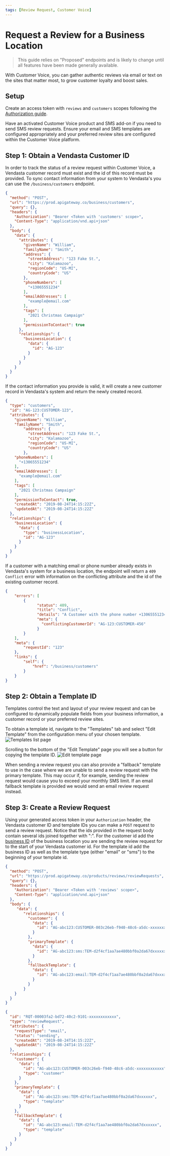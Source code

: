 ```yaml
---
tags: [Review Request, Customer Voice]
---
```

# Request a Review for a Business Location

> This guide relies on "Proposed" endpoints and is likely to change until all features have been made generally available.

With Customer Voice, you can gather authentic reviews via email or text on the sites that matter most, to grow customer loyalty and boost sales.

## Setup
Create an access token with `reviews` and `customers` scopes following the [Authorization guide](../../Authorization/Authorization.md).

Have an activated Customer Voice product and SMS add-on if you need to send SMS review requests. Ensure your email and SMS templates are configured appropriately and your preferred review sites are configured within the Customer Voice platform.

## Step 1: Obtain a Vendasta Customer ID
In order to track the status of a review request within Customer Voice, a Vendasta customer record must exist and the id of this record must be provided. To sync contact information from your system to Vendasta's you can use the `/business/customers` endpoint.
<!--
type: tab
title: Request
-->
``` json http
{
  "method": "POST",
  "url": "https://prod.apigateway.co/business/customers",
  "query": {},
  "headers": {
    "Authorization": "Bearer <Token with 'customers' scope>",
    "Content-Type": "application/vnd.api+json"
  },
  "body": {
    "data": {
      "attributes": {
        "givenName": "William",
        "familyName": "Smith",
        "address": {
          "streetAddress": "123 Fake St.",
          "city": "Kalamazoo",
          "regionCode": "US-MI",
          "countryCode": "US"
        },
        "phoneNumbers": [
          "+13065551234"
        ],
        "emailAddresses": [
          "example@email.com"
        ],
        "tags": [
          "2021 Christmas Campaign"
        ],
        "permissionToContact": true
      },
      "relationships": {
        "businessLocation": {
          "data": {
            "id": "AG-123"
          }
        }
      }
    }
  }
}
```
<!--
type: tab
title: Customer Created Response
-->
If the contact information you provide is valid, it will create a new customer record in Vendasta's system and return the newly created record.
```json
{
  "type": "customers",
  "id": "AG-123:CUSTOMER-123",
  "attributes": {
    "givenName": "William",
    "familyName": "Smith",
        "address": {
          "streetAddress": "123 Fake St.",
          "city": "Kalamazoo",
          "regionCode": "US-MI",
          "countryCode": "US"
        },
    "phoneNumbers": [
      "+13065551234"
    ],
    "emailAddresses": [
      "example@email.com"
    ],
    "tags": [
      "2021 Christmas Campaign"
    ],
    "permissionToContact": true,
    "createdAt": "2019-08-24T14:15:22Z",
    "updatedAt": "2019-08-24T14:15:22Z"
  },
  "relationships": {
    "businessLocation": {
      "data": {
        "type": "businessLocation",
        "id": "AG-123"
      }
    }
  }
}
```
<!--
type: tab
title: Customer Conflict Response
-->
If a customer with a matching email or phone number already exists in Vendasta's system for a business location, the endpoint will return a `409 Conflict` error with information on the conflicting attribute and the id of the existing customer record.
```json
{
    "errors": [
        {
              "status": 409,
              "title": "Conflict",
              "details": "A Customer with the phone number +13065551234 already exists",
              "meta": {
                "conflictingCustomerId": "AG-123:CUSTOMER-456"
              }
        }
    ],
    "meta": {
        "requestId": "123"
    },
    "links": {
        "self": {
            "href": "/business/customers"
        }
    }
}
```
<!--
type: tab-end
-->


## Step 2: Obtain a Template ID
Templates control the text and layout of your review request and can be configured to dynamically populate fields from your business information, a customer record or your preferred review sites. 

To obtain a template id, navigate to the "Templates" tab and select "Edit Template" from the configuration menu of your chosen template. 
![Templates list page](./images/edit-template.png)

Scrolling to the bottom of the "Edit Template" page you will see a button for copying the template ID.
![Edit template page](./images/copy-template-id.png)

When sending a review request you can also provide a "fallback" template to use in the case where we are unable to send a review request with the primary template. This may occur if, for example, sending the review request would cause you to exceed your monthly SMS limit. If an email fallback template is provided we would send an email review request instead.

## Step 3: Create a Review Request
<!--
type: tab
title: Request
-->
Using your generated access token in your `Authorization` header, the Vendasta customer ID and template IDs you can make a `POST` request to send a review request. Notice that the ids provided in the request body contain several ids joined together with ":". For the customer id add the [business ID](../Accounts.md) of the business location you are sending the review request for to the start of your Vendasta customer id. For the template id add the business ID as well as the template type (either "email" or "sms") to the beginning of your template id.

```json http
{
  "method": "POST",
  "url": "https://prod.apigateway.co/products/reviews/reviewRequests",
  "query": {},
  "headers": {
    "Authorization": "Bearer <Token with 'reviews' scope>",
    "Content-Type": "application/vnd.api+json"
  },
  "body": {
     "data": {
        "relationships": {
          "customer": {
            "data": {
              "id": "AG-abc123:CUSTOMER-003c26eb-f940-48c6-a5dc-xxxxxxxxxxxx",
            }
          },
          "primaryTemplate": {
            "data": {
              "id": "AG-abc123:sms:TEM-d2f4cf1aa7ae480bbf0a2da67dxxxxxx",
            }
          },
          "fallbackTemplate": {
            "data": {
              "id": "AG-abc123:email:TEM-d2f4cf1aa7ae480bbf0a2da67dxxxxxx",
            }
          }
        }
    }
  }
}
```
<!--
type: tab
title: Example Response
-->
```json
{
  "id": "RQT-00003fa2-bd72-40c2-9101-xxxxxxxxxxxx",
  "type": "reviewRequest",
  "attributes": {
    "requestType": "email",
    "status": "sending",
    "createdAt": "2019-08-24T14:15:22Z",
    "updatedAt": "2019-08-24T14:15:22Z"
  },
  "relationships": {
    "customer": {
      "data": {
        "id": "AG-abc123:CUSTOMER-003c26eb-f940-48c6-a5dc-xxxxxxxxxxxx",
        "type": "customer"
      }
    },
    "primaryTemplate": {
      "data": {
        "id": "AG-abc123:sms:TEM-d2f4cf1aa7ae480bbf0a2da67dxxxxxx",
        "type": "template"
      }
    },
    "fallbackTemplate": {
      "data": {
        "id": "AG-abc123:email:TEM-d2f4cf1aa7ae480bbf0a2da67dxxxxxx",
        "type": "template"
      }
    }
  }
}
```
<!--
type: tab-end
-->